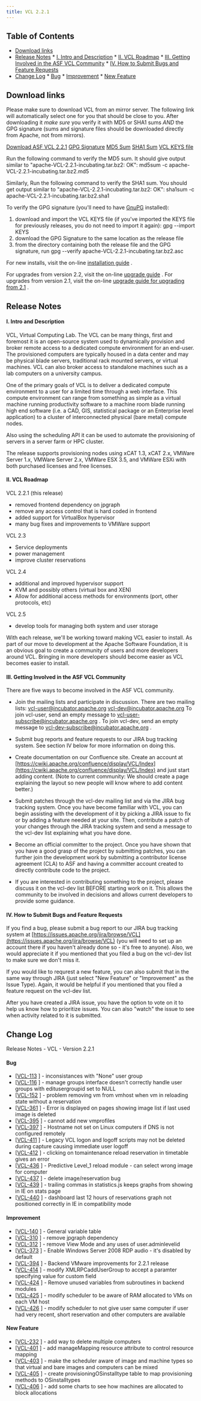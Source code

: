 ```yaml
---
title: VCL 2.2.1
---
```


<a name="VCL2.2.1-TableofContents"></a>
## Table of Contents
   * [Download links](#VCL2.2.1-Downloadlinks)
   * [Release Notes](#VCL2.2.1-ReleaseNotes)
         * [I. Intro and Description](#VCL2.2.1-I.IntroandDescription)
         * [II. VCL Roadmap](#VCL2.2.1-II.VCLRoadmap)
         * [III. Getting Involved in the ASF VCL Community](#VCL2.2.1-III.GettingInvolvedintheASFVCLCommunity)
         * [IV. How to Submit Bugs and Feature Requests](#VCL2.2.1-IV.HowtoSubmitBugsandFeatureRequests)
   * [Change Log](#VCL2.2.1-ChangeLog)
         * [Bug](#VCL2.2.1-Bug)
         * [Improvement](#VCL2.2.1-Improvement)
         * [New Feature](#VCL2.2.1-NewFeature)

<a name="VCL2.2.1-Downloadlinks"></a>
## Download links

Please make sure to download VCL from an mirror server. The following link
will automatically select one for you that should be close to you. After
downloading it *make sure* you verify it with MD5 or SHA1 sums *AND* the
GPG signature (sums and signature files should be downloaded directly from
Apache, not from mirrors).

[Download ASF VCL 2.2.1](https://www.apache.org/dyn/closer.cgi/incubator/vcl/apache-VCL-2.2.1-incubating.tar.bz2)
[GPG Signature](https://www.apache.org/dist/incubator/vcl/apache-VCL-2.2.1-incubating.tar.bz2.asc)
[MD5 Sum](https://www.apache.org/dist/incubator/vcl/apache-VCL-2.2.1-incubating.tar.bz2.md5)
[SHA1 Sum](https://www.apache.org/dist/incubator/vcl/apache-VCL-2.2.1-incubating.tar.bz2.sha1)
[VCL KEYS file](https://www.apache.org/dist/incubator/vcl/KEYS)






Run the following command to verify the MD5 sum. It should give output
similar to "apache-VCL-2.2.1-incubating.tar.bz2: OK":
md5sum \-c apache-VCL-2.2.1-incubating.tar.bz2.md5

Similarly, Run the following command to verify the SHA1 sum. You should get
output similar to "apache-VCL-2.2.1-incubating.tar.bz2: OK":
sha1sum \-c apache-VCL-2.2.1-incubating.tar.bz2.sha1

To verify the GPG signature (you'll need to have [GnuPG](https://www.gnupg.org/)
 installed):
1. download and import the VCL KEYS file (if you've imported the KEYS file
for previously releases, you do not need to import it again):
gpg \--import KEYS
1. download the GPG Signature to the same location as the release file
1. from the directory containing both the release file and the GPG
signature, run
gpg \--verify apache-VCL-2.2.1-incubating.tar.bz2.asc

For new installs, visit the on-line [installation guide](vcl-2.2.1-installation.html)
.

For upgrades from version 2.2, visit the on-line [upgrade guide](vcl:upgrade-from-previous-version-(2.2-to-2.2.1).html)
.
For upgrades from version 2.1, visit the on-line [upgrade guide for upgrading from 2.1](vcl:upgrade-from-previous-version-(2.1-to-2.2.1).html)
.


<a name="VCL2.2.1-ReleaseNotes"></a>
## Release Notes

<a name="VCL2.2.1-I.IntroandDescription"></a>
#### I. Intro and Description

VCL, Virtual Computing Lab. The VCL can be many things, first and foremost
it is an open-source system used to dynamically provision and broker remote
access to a dedicated compute environment for an end-user. The provisioned
computers are typically housed in a data center and may be physical blade
servers, traditional rack mounted servers, or virtual machines. VCL can
also broker access to standalone machines such as a lab computers on a
university campus.

One of the primary goals of VCL is to deliver a dedicated compute
environment to a user for a limited time through a web interface. This
compute environment can range from something as simple as a virtual machine
running productivity software to a machine room blade running high end
software (i.e. a CAD, GIS, statistical package or an Enterprise level
application) to a cluster of interconnected physical (bare metal) compute
nodes.

Also using the scheduling API it can be used to automate the provisioning
of servers in a server farm or HPC cluster.

The release supports provisioning nodes using xCAT 1.3, xCAT 2.x, VMWare
Server 1.x, VMWare Server 2.x, VMWare ESX 3.5, and VMWare ESXi with both
purchased licenses and free licenses.

<a name="VCL2.2.1-II.VCLRoadmap"></a>
#### II. VCL Roadmap

VCL 2.2.1 (this release)
* removed frontend dependency on jpgraph
* remove any access control that is hard coded in frontend
* added support for VirtualBox hypervisor
* many bug fixes and improvements to VMWare support

VCL 2.3
* Service deployments
* power management
* improve cluster reservations

VCL 2.4
* additional and improved hypervisor support
* KVM and possibly others (virtual box and XEN)
* Allow for additional access methods for environments (port, other
protocols, etc)

VCL 2.5
* develop tools for managing both system and user storage

With each release, we'll be working toward making VCL easier to install. As
part of our move to development at the Apache Software Foundation, it is an
obvious goal to create a community of users and more developers around VCL.
Bringing in more developers should become easier as VCL becomes easier to
install.

<a name="VCL2.2.1-III.GettingInvolvedintheASFVCLCommunity"></a>
#### III. Getting Involved in the ASF VCL Community

There are five ways to become involved in the ASF VCL community.

* Join the mailing lists and participate in discussion. There are two
mailing lists: vcl-user@incubator.apache.org
vcl-dev@incubator.apache.org
To join vcl-user, send an empty message to
[vcl-user-subscribe@incubator.apache.org](mailto:vcl-user-subscribe@incubator.apache.org|click-to-subscribe.html)
. To join vcl-dev, send an empty
message to [vcl-dev-subscribe@incubator.apache.org](mailto:vcl-dev-subscribe@incubator.apache.org|click-to-subscribe.html)
.

* Submit bug reports and feature requests to our JIRA bug tracking system.
See section IV below for more information on doing this.

* Create documentation on our Confluence site. Create an account at [https://cwiki.apache.org/confluence/display/VCL/Index](https://cwiki.apache.org/confluence/display/VCL/Index)
 and just start adding content. (Note to current community: We should
create a page explaining the layout so new people will know where to add
content better.)

* Submit patches through the vcl-dev mailing list and via the JIRA bug
tracking system. Once you have become familiar with VCL, you can begin
assisting with the development of it by picking a JIRA issue to fix or by
adding a feature needed at your site. Then, contribute a patch of your
changes through the JIRA tracking system and send a message to the vcl-dev
list explaining what you have done.

* Become an official committer to the project. Once you have shown that you
have a good grasp of the project by submitting patches, you can further
join the development work by submitting a contributor license agreement
(CLA) to ASF and having a committer account created to directly contribute
code to the project.

* If you are interested in contributing something to the project, please
discuss it on the vcl-dev list BEFORE starting work on it. This allows the
community to be involved in decisions and allows current developers to
provide some guidance.


<a name="VCL2.2.1-IV.HowtoSubmitBugsandFeatureRequests"></a>
#### IV. How to Submit Bugs and Feature Requests

If you find a bug, please submit a bug report to our JIRA bug tracking
system at [https://issues.apache.org/jira/browse/VCL](https://issues.apache.org/jira/browse/VCL)
 (you will need to set up an account there if you haven't already done so -
it's free to anyone). Also, we would appreciate it if you mentioned that
you filed a bug on the vcl-dev list to make sure we don't miss it.

If you would like to requrest a new feature, you can also submit that in
the same way through JIRA (just select "New Feature" or "Improvement" as
the Issue Type). Again, it would be helpful if you mentioned that you filed
a feature request on the vcl-dev list.

After you have created a JIRA issue, you have the option to vote on it to
help us know how to prioritize issues. You can also "watch" the issue to
see when activity related to it is submitted.

<a name="VCL2.2.1-ChangeLog"></a>
## Change Log


Release Notes - VCL - Version 2.2.1

<a name="VCL2.2.1-Bug"></a>
#### Bug

* \[[VCL-113](https://issues.apache.org/jira/browse/VCL-113)
\] -	     inconsistances with "None" user group
* \[[VCL-116](https://issues.apache.org/jira/browse/VCL-116)
\] -	     manage groups interface doesn't correctly handle user groups
with editusergroupid set to NULL
* \[[VCL-152](https://issues.apache.org/jira/browse/VCL-152)
\] -	     problem removing vm from vmhost when vm in reloading state
without a reservation
* \[[VCL-361](https://issues.apache.org/jira/browse/VCL-361)
\] -	     Error is displayed on pages showing image list if last used
image is deleted
* \[[VCL-395](https://issues.apache.org/jira/browse/VCL-395)
\] -	     cannot add new vmprofiles
* \[[VCL-397](https://issues.apache.org/jira/browse/VCL-397)
\] -	     Hostname not set on Linux computers if DNS is not configured
remotely
* \[[VCL-411](https://issues.apache.org/jira/browse/VCL-411)
\] -	     Legacy VCL logon and logoff scripts may not be deleted during
capture causing immediate user logoff
* \[[VCL-412](https://issues.apache.org/jira/browse/VCL-412)
\] -	     clicking on tomaintenance reload reservation in timetable
gives an error
* \[[VCL-436](https://issues.apache.org/jira/browse/VCL-436)
\] -	     Predictive Level_1 reload module - can select wrong image for
computer
* \[[VCL-437](https://issues.apache.org/jira/browse/VCL-437)
\] -	     delete image/reservation bug
* \[[VCL-439](https://issues.apache.org/jira/browse/VCL-439)
\] -	     trailing commas in statistics.js keeps graphs from showing in
IE on stats page
* \[[VCL-440](https://issues.apache.org/jira/browse/VCL-440)
\] -	     dashboard last 12 hours of reservations graph not positioned
correctly in IE in compatibility mode

<a name="VCL2.2.1-Improvement"></a>
#### Improvement

* \[[VCL-140](https://issues.apache.org/jira/browse/VCL-140)
\] -	     General variable table
* \[[VCL-310](https://issues.apache.org/jira/browse/VCL-310)
\] -	     remove jpgraph dependency
* \[[VCL-312](https://issues.apache.org/jira/browse/VCL-312)
\] -	     remove View Mode and any uses of user.adminlevelid
* \[[VCL-373](https://issues.apache.org/jira/browse/VCL-373)
\] -	     Enable Windows Server 2008 RDP audio - it's disabled by
default
* \[[VCL-394](https://issues.apache.org/jira/browse/VCL-394)
\] -	     Backend VMware improvements for 2.2.1 release
* \[[VCL-414](https://issues.apache.org/jira/browse/VCL-414)
\] -	     modify XMLRPCaddUserGroup to accept a paramter specifying
value for custom field
* \[[VCL-424](https://issues.apache.org/jira/browse/VCL-424)
\] -	     Remove unused variables from subroutines in backend modules
* \[[VCL-425](https://issues.apache.org/jira/browse/VCL-425)
\] -	     modify scheduler to be aware of RAM allocated to VMs on each
VM host
* \[[VCL-426](https://issues.apache.org/jira/browse/VCL-426)
\] -	     modify scheduler to not give user same computer if user had
very recent, short reservation and other computers are available

<a name="VCL2.2.1-NewFeature"></a>
#### New Feature

* \[[VCL-232](https://issues.apache.org/jira/browse/VCL-232)
\] -	     add way to delete multiple computers
* \[[VCL-401](https://issues.apache.org/jira/browse/VCL-401)
\] -	     add manageMapping resource attribute to control resource
mapping
* \[[VCL-403](https://issues.apache.org/jira/browse/VCL-403)
\] -	     make the scheduler aware of image and machine types so that
virtual and bare images and computers can be mixed
* \[[VCL-405](https://issues.apache.org/jira/browse/VCL-405)
\] -	     create provisioningOSinstalltype table to map provisioning
methods to OSinstalltypes
* \[[VCL-406](https://issues.apache.org/jira/browse/VCL-406)
\] -	     add some charts to see how machines are allocated to block
allocations
